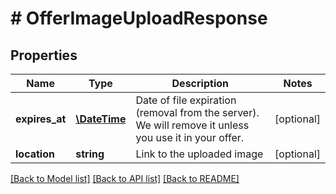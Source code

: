 # # OfferImageUploadResponse

## Properties

Name | Type | Description | Notes
------------ | ------------- | ------------- | -------------
**expires_at** | [**\DateTime**](\DateTime.md) | Date of file expiration (removal from the server). We will remove it unless you use it in your offer. | [optional]
**location** | **string** | Link to the uploaded image | [optional]

[[Back to Model list]](../../README.md#models) [[Back to API list]](../../README.md#endpoints) [[Back to README]](../../README.md)
